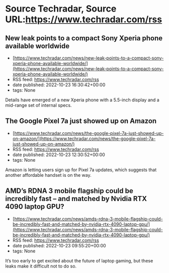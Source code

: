 # Source Techradar, Source URL:https://www.techradar.com/rss

## New leak points to a compact Sony Xperia phone available worldwide
 - [https://www.techradar.com/news/new-leak-points-to-a-compact-sony-xperia-phone-available-worldwide/](https://www.techradar.com/news/new-leak-points-to-a-compact-sony-xperia-phone-available-worldwide/)
 - RSS feed: https://www.techradar.com/rss
 - date published: 2022-10-23 16:30:42+00:00
 - tags: None

Details have emerged of a new Xperia phone with a 5.5-inch display and a mid-range set of internal specs.

## The Google Pixel 7a just showed up on Amazon
 - [https://www.techradar.com/news/the-google-pixel-7a-just-showed-up-on-amazon/](https://www.techradar.com/news/the-google-pixel-7a-just-showed-up-on-amazon/)
 - RSS feed: https://www.techradar.com/rss
 - date published: 2022-10-23 12:30:52+00:00
 - tags: None

Amazon is letting users sign up for Pixel 7a updates, which suggests that another affordable handset is on the way.

## AMD’s RDNA 3 mobile flagship could be incredibly fast – and matched by Nvidia RTX 4090 laptop GPU?
 - [https://www.techradar.com/news/amds-rdna-3-mobile-flagship-could-be-incredibly-fast-and-matched-by-nvidia-rtx-4090-laptop-gpu/](https://www.techradar.com/news/amds-rdna-3-mobile-flagship-could-be-incredibly-fast-and-matched-by-nvidia-rtx-4090-laptop-gpu/)
 - RSS feed: https://www.techradar.com/rss
 - date published: 2022-10-23 09:55:20+00:00
 - tags: None

It’s too early to get excited about the future of laptop gaming, but these leaks make it difficult not to do so.
